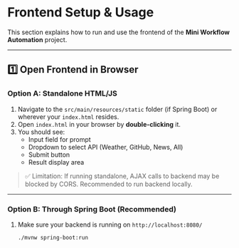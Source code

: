 # Frontend Setup & Usage

This section explains how to run and use the frontend of the **Mini Workflow Automation** project.

---

## **1️⃣ Open Frontend in Browser**

### Option A: Standalone HTML/JS
1. Navigate to the `src/main/resources/static` folder (if Spring Boot) or wherever your `index.html` resides.  
2. Open `index.html` in your browser by **double-clicking** it.  
3. You should see:
   - Input field for prompt
   - Dropdown to select API (Weather, GitHub, News, All)
   - Submit button
   - Result display area

> ✅ Limitation: If running standalone, AJAX calls to backend may be blocked by CORS. Recommended to run backend locally.

---

### Option B: Through Spring Boot (Recommended)
1. Make sure your backend is running on `http://localhost:8080/`  
   ```bash
   ./mvnw spring-boot:run
